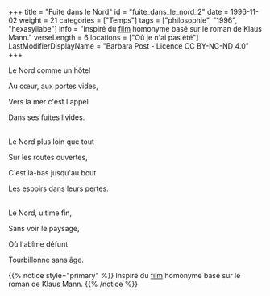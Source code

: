 +++
title = "Fuite dans le Nord"
id = "fuite_dans_le_nord_2"
date = 1996-11-02
weight = 21
categories = ["Temps"]
tags = ["philosophie", "1996", "hexasyllabe"]
info = "Inspiré du [film](https://fr.wikipedia.org/wiki/Flucht_in_den_Norden) homonyme basé sur le roman de Klaus Mann."
verseLength = 6
locations = ["Où je n'ai pas été"]
LastModifierDisplayName = "Barbara Post - Licence CC BY-NC-ND 4.0"
+++

Le Nord comme un hôtel

Au cœur, aux portes vides,

Vers la mer c'est l'appel

Dans ses fuites livides.

 \
Le Nord plus loin que tout

Sur les routes ouvertes,

C'est là-bas jusqu'au bout

Les espoirs dans leurs pertes.

 \
Le Nord, ultime fin,

Sans voir le paysage,

Où l'abîme défunt

Tourbillonne sans âge.

{{% notice style="primary" %}}
Inspiré du [film](https://fr.wikipedia.org/wiki/Flucht_in_den_Norden) homonyme basé sur le roman de Klaus Mann.
{{% /notice %}}
